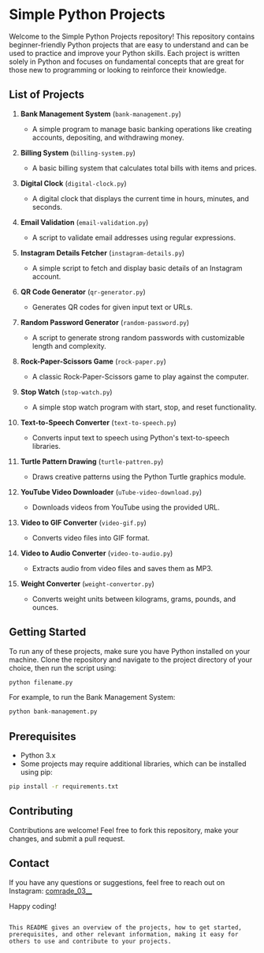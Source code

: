 # Simple Python Projects

Welcome to the Simple Python Projects repository! This repository contains beginner-friendly Python projects that are easy to understand and can be used to practice and improve your Python skills. Each project is written solely in Python and focuses on fundamental concepts that are great for those new to programming or looking to reinforce their knowledge.

## List of Projects

1. **Bank Management System** (`bank-management.py`)
   - A simple program to manage basic banking operations like creating accounts, depositing, and withdrawing money.

2. **Billing System** (`billing-system.py`)
   - A basic billing system that calculates total bills with items and prices.

3. **Digital Clock** (`digital-clock.py`)
   - A digital clock that displays the current time in hours, minutes, and seconds.

4. **Email Validation** (`email-validation.py`)
   - A script to validate email addresses using regular expressions.

5. **Instagram Details Fetcher** (`instagram-details.py`)
   - A simple script to fetch and display basic details of an Instagram account.

6. **QR Code Generator** (`qr-generator.py`)
   - Generates QR codes for given input text or URLs.

7. **Random Password Generator** (`random-password.py`)
   - A script to generate strong random passwords with customizable length and complexity.

8. **Rock-Paper-Scissors Game** (`rock-paper.py`)
   - A classic Rock-Paper-Scissors game to play against the computer.

9. **Stop Watch** (`stop-watch.py`)
   - A simple stop watch program with start, stop, and reset functionality.

10. **Text-to-Speech Converter** (`text-to-speech.py`)
    - Converts input text to speech using Python's text-to-speech libraries.

11. **Turtle Pattern Drawing** (`turtle-pattren.py`)
    - Draws creative patterns using the Python Turtle graphics module.

12. **YouTube Video Downloader** (`uTube-video-download.py`)
    - Downloads videos from YouTube using the provided URL.

13. **Video to GIF Converter** (`video-gif.py`)
    - Converts video files into GIF format.

14. **Video to Audio Converter** (`video-to-audio.py`)
    - Extracts audio from video files and saves them as MP3.

15. **Weight Converter** (`weight-convertor.py`)
    - Converts weight units between kilograms, grams, pounds, and ounces.

## Getting Started

To run any of these projects, make sure you have Python installed on your machine. Clone the repository and navigate to the project directory of your choice, then run the script using:

```bash
python filename.py
```

For example, to run the Bank Management System:

```bash
python bank-management.py
```

## Prerequisites

- Python 3.x
- Some projects may require additional libraries, which can be installed using pip:

```bash
pip install -r requirements.txt
```

## Contributing

Contributions are welcome! Feel free to fork this repository, make your changes, and submit a pull request.

## Contact

If you have any questions or suggestions, feel free to reach out on Instagram: [comrade_03__](https://instagram.com/comrade_03__)


Happy coding!
```

This README gives an overview of the projects, how to get started, prerequisites, and other relevant information, making it easy for others to use and contribute to your projects.
